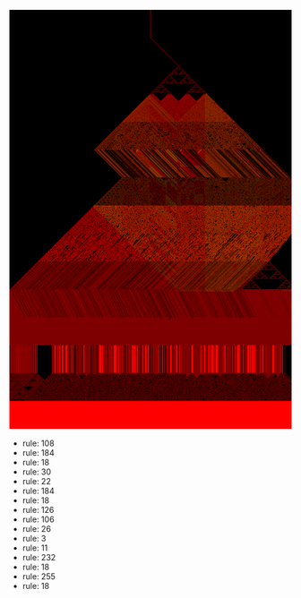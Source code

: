 ![photo](./output.png) 
 * rule: 108
* rule: 184
* rule: 18
* rule: 30
* rule: 22
* rule: 184
* rule: 18
* rule: 126
* rule: 106
* rule: 26
* rule: 3
* rule: 11
* rule: 232
* rule: 18
* rule: 255
* rule: 18
